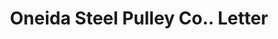 ---
doi: 10.7916/D8MW3V76
date_other: '1901'
date_other_textual: '1901'
form: correspondence
genre:
- Letters (correspondence)
name:
- Oneida Steel Pulley Co.
object_in_context_url: https://biggert.cul.columbia.edu/items/view/ave_biggert_01180
subject_hierarchical_geographic:
- Oneida, New York, United States
subject_name:
- Oneida Steel Pulley Co.
title: Oneida Steel Pulley Co.. Letter
sort_title: Oneida Steel Pulley Co.. Letter
call_number: ave_biggert_01180
coordinates:
- 43.085,-75.65333333333334
pid: ave_biggert_01180
identifiers: ave_biggert_01180
permalink: /biggert/ave_biggert_01180/
layout: iiif-image-page
---